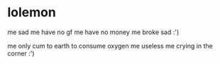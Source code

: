 # lolemon
me sad
me have no gf
me have no money
me broke
sad :')

me only cum to earth to consume oxygen
me useless 
me crying in the corner
:')
